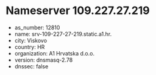 # Nameserver 109.227.27.219

* as_number: 12810
* name: srv-109-227-27-219.static.a1.hr.
* city: Viskovo
* country: HR
* organization: A1 Hrvatska d.o.o.
* version: dnsmasq-2.78
* dnssec: false
